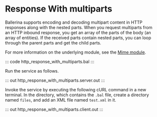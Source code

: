# Response With multiparts

Ballerina supports encoding and decoding multipart content in HTTP responses along with the nested parts.
When you request multiparts from an HTTP inbound response, you get an array of the parts of the body (an array of
entities). If the received parts contain nested parts, you can loop through the parent parts and get the child parts.

For more information on the underlying module, see the [Mime module](https://docs.central.ballerina.io/ballerina/mime/latest/).

::: code http_response_with_multiparts.bal :::

Run the service as follows.

::: out http_response_with_multiparts.server.out :::

Invoke the service by executing the following cURL command in a new terminal.
In the directory, which contains the `.bal` file, create a directory named `files`, and add an XML file named `test.xml` in it.

::: out http_response_with_multiparts.client.out :::
